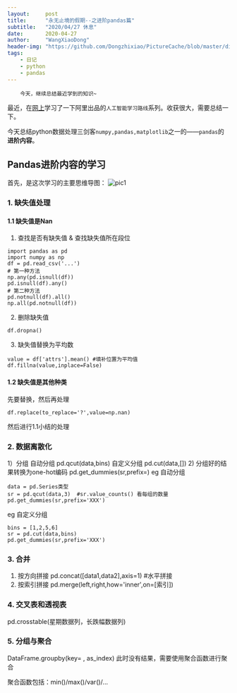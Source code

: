 ```yaml
---
layout:     post
title:      "永无止境的假期--之进阶pandas篇"
subtitle:   "2020/04/27 休息"
date:       2020-04-27
author:     "WangXiaoDong"
header-img: "https://github.com/Dongzhixiao/PictureCache/blob/master/diaryPic/20200427.jpg?raw=true"
tags:
    - 日记
    - python
    - pandas
---
```


```
    今天，继续总结最近学到的知识~
```

最近，在<a name="#1" target="_blank" href="https://edu.aliyun.com/roadmap/ai?spm=5176.14042881.9158052430.1.5e3dbd335AxoQI">网上</a>学习了一下阿里出品的`人工智能学习路线`系列。收获很大，需要总结一下。

今天总结python数据处理三剑客`numpy,pandas,matplotlib`之一的——`pandas`的**进阶内容**。

## Pandas进阶内容的学习

首先，是这次学习的主要思维导图：
![pic1](http://assets.processon.com/chart_image/5e8c5475e4b09396a4a5071b.png)

### 1. 缺失值处理
#### 1.1 缺失值是Nan

1) 查找是否有缺失值 & 查找缺失值所在段位
```
import pandas as pd
import numpy as np
df = pd.read_csv('...')
# 第一种方法
np.any(pd.isnull(df))
pd.isnull(df).any()
# 第二种方法
pd.notnull(df).all()
np.all(pd.notnull(df))
```
2) 删除缺失值
```
df.dropna()
```
3) 缺失值替换为平均数
```
value = df['attrs'].mean() #填补位置为平均值
df.fillna(value,inplace=False)
```

#### 1.2 缺失值是其他种类

先要替换，然后再处理
```
df.replace(to_replace='?',value=np.nan)
```
然后进行1.1小结的处理

### 2. 数据离散化

1）分组
    自动分组 pd.qcut(data,bins)
    自定义分组 pd.cut(data,[])
2) 分组好的结果转换为one-hot编码
    pd.get_dummies(sr,prefix=)
eg 自动分组
```
data = pd.Series类型
sr = pd.qcut(data,3)  #sr.value_counts() 看每组的数量
pd.get_dummies(sr,prefix='XXX')
```
eg 自定义分组    
```
bins = [1,2,5,6]
sr = pd.cut(data,bins) 
pd.get_dummies(sr,prefix='XXX')
```

### 3. 合并

1) 按方向拼接
pd.concat([data1,data2],axis=1) #水平拼接
2) 按索引拼接
pd.merge(left,right,how='inner',on=[索引])

### 4. 交叉表和透视表

pd.crosstable(星期数据列，长跌幅数据列)

### 5. 分组与聚合

DataFrame.groupby(key= , as_index)
此时没有结果，需要使用聚合函数进行聚合

聚合函数包括：min()/max()/var()/...
